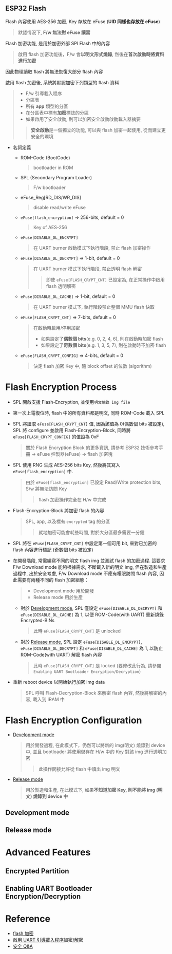 ESP32 Flash
----

Flash 內容使用 AES-256 加密, Key 存放在 eFuse (**UID 同樣也存放在 eFuse**)
> 默認情況下, **F/w 無法對 eFuse 讀寫**

Flash 加密功能, 是用於加密外部 SPI Flash 中的內容
> 啟用 flash 加密功能後，F/w 會**以明文形式燒錄**, 然後在**首次啟動時將資料進行加密**

因此物理讀取 flash 將無法恢復大部分 flash 內容

啟用 flash 加密後, 系統將默認加密下列類型的 flash 資料
> + F/w 引導載入程序
> + 分區表
> + 所有 **app** 類型的分區
> + 在分區表中標有**加密**標誌的分區
> + 如果啟用了安全啟動, 則可以加密安全啟動啟動載入器摘要
>> **安全啟動**是一個獨立的功能, 可以與 flash 加密一起使用, 從而建立更安全的環境

+ 名詞定義

    - ROM-Code (BootCode)
        > bootloader in ROM

    - SPL (Secondary Program Loader)
        > F/w bootloader

    - eFuse_Reg[RD_DIS/WR_DIS]
        > disable read/write eFuse

    - `eFuse[flash_encryption]` => 256-bits, default = 0
        > Key of AES-256

    - `eFuse[DISABLE_DL_ENCRYPT]`
        > 在 UART burner 啟動模式下執行階段, 禁止 flash 加密操作

    - `eFuse[DISABLE_DL_DECRYPT]` => 1-bit, default = 0
        > 在 UART burner 模式下執行階段, 禁止透明 flash 解密
        >> 即使 `eFuse[FLASH_CRYPT_CNT]` 已設定為, 在正常操作中啟用 flash 透明解密

    - `eFuse[DISABLE_DL_CACHE]` => 1-bit, default = 0
        > 在 UART burner 模式下, 執行階段禁止整個 MMU flash 快取

    - `eFuse[FLASH_CRYPT_CNT]` => 7-bits, default = 0
        > 在啟動時啟用/停用加密
        > + 如果設定了**偶數個 bits**(e.g. 0, 2, 4, 6), 則在啟動時加密 flash
        > + 如果設定了**奇數個 bits**(e.g. 1, 3, 5, 7), 則在啟動時不加密 flash

    - `eFuse[FLASH_CRYPT_CONFIG]` => 4-bits, default = 0
        > 決定 flash 加密 Key 中, 隨 block offset 的位數 (algorithm)

# Flash Encryption Process

+ SPL 開啟支援 Flash-Encryption, 並使用`明文燒錄 img file`

+ 第一次上電復位時, flash 中的所有資料都是明文, 同時 ROM-Code 載入 SPL

+ SPL 將讀取 `eFuse[FLASH_CRYPT_CNT]` 值, 因為該值為 0(偶數個 bits 被設定), SPL 將 configure 並啟用 Flash-Encryption-Block, 同時將 `eFuse[FLASH_CRYPT_CONFIG]` 的值設為 0xF
    > 關於 Flash Encryption Block 的更多資訊, 請參考 ESP32 技術參考手冊 -> eFuse 控製器(eFuse) -> flash 加密塊

+ SPL 使用 RNG 生成 AES-256 bits Key, 然後將其寫入 `eFuse[flash_encryption]` 中.
    > 由於 `eFuse[flash_encryption]` 已設定 Read/Write protection bits, S/w 將無法訪問 Key
    >> flash 加密操作完全在 H/w 中完成

+ Flash-Encryption-Block 將加密 flash 的內容
    > SPL, app, 以及標有 `encrypted` tag 的分區
    >> 就地加密可能會耗些時間, 對於大分區最多需要一分鐘

+ SPL 將在 `eFuse[FLASH_CRYPT_CNT]` 中設定第一個可用 bit, 來對已加密的 flash 內容進行標記 (奇數個 bits 被設定)

+ 在開發階段, 常需編寫不同的明文 flash img 並測試 flash 的加密過程. 這要求 F/w Download mode 能夠根據需求, 不斷載入新的明文 img,
    但在製造和生產過程中, 出於安全考慮, F/w Download mode 不應有權限訪問 flash 內容, 因此需要有兩種不同的 flash 加密組態：
    > + Development mode 用於開發
    > + Release mode 用於生產

    - 對於 [Development mode](#Development-mode), SPL 僅設定 `eFuse[DISABLE_DL_DECRYPT]` 和 `eFuse[DISABLE_DL_CACHE]` 為 1, 以便 ROM-Code(with UART) 重新燒錄 Encrypted-BINs
        > 此時 `eFuse[FLASH_CRYPT_CNT]` 是 unlocked

    - 對於 [Release mode](#Release-mode), SPL 設定 `eFuse[DISABLE_DL_ENCRYPT]`, `eFuse[DISABLE_DL_DECRYPT]` 和 `eFuse[DISABLE_DL_CACHE]` 為 1, 以防止 ROM-Code(with UART) 解密 flash 內容
        > 此時 `eFuse[FLASH_CRYPT_CNT]` 是 locked (要修改此行為, 請參閱 `Enabling UART Bootloader Encryption/Decryption`)

+ 重新 reboot device 以開始執行加密 img data
    > SPL 呼叫 Flash-Decryption-Block 來解密 flash 內容, 然後將解密的內容, 載入到 IRAM 中

# Flash Encryption Configuration

+ [Development mode](#Development-mode)
    > 用於開發過程, 在此模式下，仍然可以將新的 img(明文) 燒錄到 device 中, 並且 bootloader 將使用儲存在 H/w 中的 Key 對該 img 進行透明加密
    >> 此操作間接允許從 flash 中讀出 img 明文

+ [Release mode](#Release-mode)
    >  用於製造和生產, 在此模式下, 如果**不知道加密 Key, 則不能將 img (明文) 燒錄到 device 中**

## Development mode

## Release mode

# Advanced Features

## Encrypted Partition

## Enabling UART Bootloader Encryption/Decryption



# Reference

+ [flash 加密](https://docs.espressif.com/projects/esp-idf/zh_CN/latest/esp32/security/flash-encryption.html)
+ [啟用 UART 引導載入程序加密/解密](https://docs.espressif.com/projects/esp-idf/zh_CN/latest/esp32/security/flash-encryption.html#uart-bootloader-encryption)
+ [安全 Q&A](https://espressif-docs.readthedocs-hosted.com/projects/espressif-esp-faq/zh_CN/latest/software-framework/security.html)
